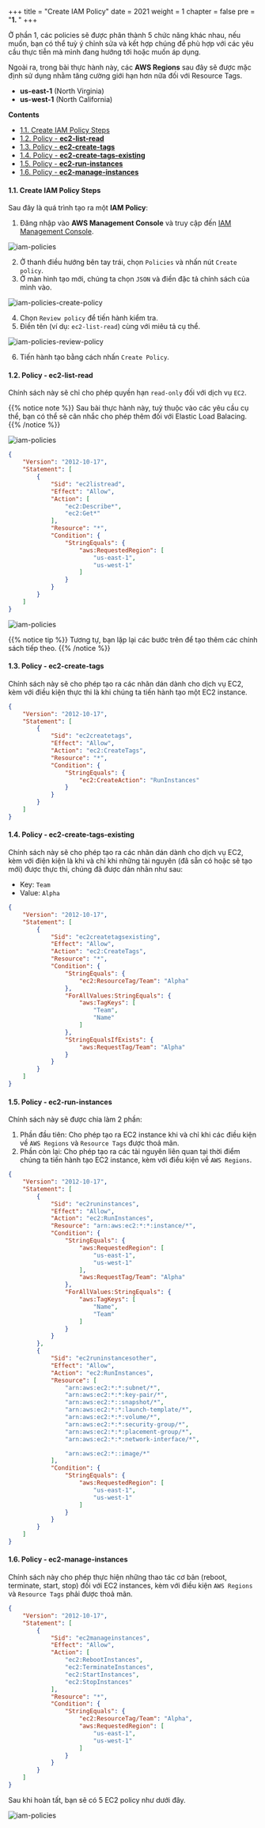 +++
title = "Create IAM Policy"
date = 2021
weight = 1
chapter = false
pre = "<b>1. </b>"
+++

Ở phần 1, các policies sẽ được phân thành 5 chức năng khác nhau, nếu muốn, bạn có thể tuỳ ý chỉnh sửa và kết hợp chúng để phù hợp với các yêu cầu thực tiễn mà mình đang hướng tới hoặc muốn áp dụng.

Ngoài ra, trong bài thực hành này, các **AWS Regions** sau đây sẽ được mặc định sử dụng nhằm tăng cường giới hạn hơn nữa đối với Resource Tags.
- **us-east-1** (North Virginia)
- **us-west-1** (North California)

**Contents**
- [1.1. Create IAM Policy Steps](#11-create-iam-policy-steps)
- [1.2. Policy - **ec2-list-read**](#12-policy---ec2-list-read)
- [1.3. Policy - **ec2-create-tags**](#13-policy---ec2-create-tags)
- [1.4. Policy - **ec2-create-tags-existing**](#14-policy---ec2-create-tags-existing)
- [1.5. Policy - **ec2-run-instances**](#15-policy---ec2-run-instances)
- [1.6. Policy - **ec2-manage-instances**](#16-policy---ec2-manage-instances)

#### 1.1. Create IAM Policy Steps

Sau đây là quá trình tạo ra một **IAM Policy**:
1. Đăng nhập vào **AWS Management Console** và truy cập đến [IAM Management Console](https://console.aws.amazon.com/iam/).

![iam-policies](../../../images/1/1-1-iam-policies.png?width=90pc)

2. Ở thanh điều hướng bên tay trái, chọn `Policies` và nhấn nút `Create policy`.
3. Ở màn hình tạo mới, chúng ta chọn `JSON` và điền đặc tả chính sách của mình vào.

![iam-policies-create-policy](../../../images/1/1-2-iam-policies-create-policy.png?width=90pc)

4. Chọn `Review policy` để tiến hành kiểm tra.
5. Điền tên (ví dụ: `ec2-list-read`) cùng với miêu tả cụ thể.

![iam-policies-review-policy](../../../images/1/1-3-iam-policies-review-policy.png?width=90pc)

6. Tiến hành tạo bằng cách nhấn `Create Policy`.

#### 1.2. Policy - **ec2-list-read**

Chính sách này sẽ chỉ cho phép quyền hạn `read-only` đối với dịch vụ `EC2`.

{{% notice note %}}
Sau bài thực hành này, tuỳ thuộc vào các yêu cầu cụ thể, bạn có thể sẽ cân nhắc cho phép thêm đối với Elastic Load Balacing.
{{% /notice %}}

![iam-policies](../../../images/1/3.png?width=90pc)

```json
{
    "Version": "2012-10-17",
    "Statement": [
        {
            "Sid": "ec2listread",
            "Effect": "Allow",
            "Action": [
                "ec2:Describe*",
                "ec2:Get*"
            ],
            "Resource": "*",
            "Condition": {
                "StringEquals": {
                    "aws:RequestedRegion": [
                        "us-east-1",
                        "us-west-1"
                    ]
                }
            }
        }
    ]
}
```

![iam-policies](../../../images/1/5.png?width=90pc)

{{% notice tip %}}
Tương tự, bạn lặp lại các bước trên để tạo thêm các chính sách tiếp theo.
{{% /notice %}}

#### 1.3. Policy - **ec2-create-tags**

Chính sách này sẽ cho phép tạo ra các nhãn dán dành cho dịch vụ EC2, kèm với điều kiện thực thi là khi chúng ta tiến hành tạo một EC2 instance.

```json
{
    "Version": "2012-10-17",
    "Statement": [
        {
            "Sid": "ec2createtags",
            "Effect": "Allow",
            "Action": "ec2:CreateTags",
            "Resource": "*",
            "Condition": {
                "StringEquals": {
                    "ec2:CreateAction": "RunInstances"
                }
            }
        }
    ]
}
```

#### 1.4. Policy - **ec2-create-tags-existing**

Chính sách này sẽ cho phép tạo ra các nhãn dán dành cho dịch vụ EC2, kèm với điện kiện là khi và chỉ khi những tài nguyên (đã sẵn có hoặc sẽ tạo mới) được thực thi, chúng đã được dán nhãn như sau:
- Key: `Team`
- Value: `Alpha`

```json
{
    "Version": "2012-10-17",
    "Statement": [
        {
            "Sid": "ec2createtagsexisting",
            "Effect": "Allow",
            "Action": "ec2:CreateTags",
            "Resource": "*",
            "Condition": {
                "StringEquals": {
                    "ec2:ResourceTag/Team": "Alpha"
                },
                "ForAllValues:StringEquals": {
                    "aws:TagKeys": [
                        "Team",
                        "Name"
                    ]
                },
                "StringEqualsIfExists": {
                    "aws:RequestTag/Team": "Alpha"
                }
            }
        }
    ]
}
```

#### 1.5. Policy - **ec2-run-instances**

Chính sách này sẽ được chia làm 2 phần:
1. Phần đầu tiên: Cho phép tạo ra EC2 instance khi và chỉ khi các điều kiện về `AWS Regions` và `Resource Tags` được thoả mãn.
2. Phần còn lại: Cho phép tạo ra các tài nguyên liên quan tại thời điểm chúng ta tiến hành tạo EC2 instance, kèm với điều kiện về `AWS Regions`.

```json
{
    "Version": "2012-10-17",
    "Statement": [
        {
            "Sid": "ec2runinstances",
            "Effect": "Allow",
            "Action": "ec2:RunInstances",
            "Resource": "arn:aws:ec2:*:*:instance/*",
            "Condition": {
                "StringEquals": {
                    "aws:RequestedRegion": [
                        "us-east-1",
                        "us-west-1"
                    ],
                    "aws:RequestTag/Team": "Alpha"
                },
                "ForAllValues:StringEquals": {
                    "aws:TagKeys": [
                        "Name",
                        "Team"
                    ]
                }
            }
        },
        {
            "Sid": "ec2runinstancesother",
            "Effect": "Allow",
            "Action": "ec2:RunInstances",
            "Resource": [
                "arn:aws:ec2:*:*:subnet/*",
                "arn:aws:ec2:*:*:key-pair/*",
                "arn:aws:ec2:*::snapshot/*",
                "arn:aws:ec2:*:*:launch-template/*",
                "arn:aws:ec2:*:*:volume/*",
                "arn:aws:ec2:*:*:security-group/*",
                "arn:aws:ec2:*:*:placement-group/*",
                "arn:aws:ec2:*:*:network-interface/*",

                "arn:aws:ec2:*::image/*"
            ],
            "Condition": {
                "StringEquals": {
                    "aws:RequestedRegion": [
                        "us-east-1",
                        "us-west-1"
                    ]
                }
            }
        }
    ]
}
```

#### 1.6. Policy - **ec2-manage-instances**

Chính sách này cho phép thực hiện những thao tác cơ bản (reboot, terminate, start, stop) đối với EC2 instances, kèm với điều kiện `AWS Regions` và `Resource Tags` phải được thoả mãn.

```json
{
    "Version": "2012-10-17",
    "Statement": [
        {
            "Sid": "ec2manageinstances",
            "Effect": "Allow",
            "Action": [
                "ec2:RebootInstances",
                "ec2:TerminateInstances",
                "ec2:StartInstances",
                "ec2:StopInstances"
            ],
            "Resource": "*",
            "Condition": {
                "StringEquals": {
                    "ec2:ResourceTag/Team": "Alpha",
                    "aws:RequestedRegion": [
                        "us-east-1",
                        "us-west-1"
                    ]
                }
            }
        }
    ]
}
```

Sau khi hoàn tất, bạn sẽ có 5 EC2 policy như dưới đây.

![iam-policies](../../../images/1/6.png?width=90pc)
